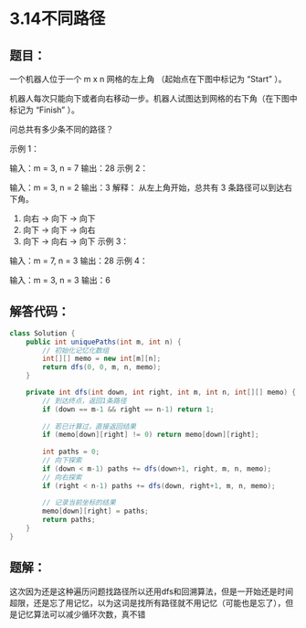 # 3.14不同路径

## 题目：

一个机器人位于一个 m x n 网格的左上角 （起始点在下图中标记为 “Start” ）。

机器人每次只能向下或者向右移动一步。机器人试图达到网格的右下角（在下图中标记为 “Finish” ）。

问总共有多少条不同的路径？

示例 1：


输入：m = 3, n = 7
输出：28
示例 2：

输入：m = 3, n = 2
输出：3
解释：
从左上角开始，总共有 3 条路径可以到达右下角。
1. 向右 -> 向下 -> 向下
2. 向下 -> 向下 -> 向右
3. 向下 -> 向右 -> 向下
  示例 3：

输入：m = 7, n = 3
输出：28
示例 4：

输入：m = 3, n = 3
输出：6



## 解答代码：

```java
class Solution {
    public int uniquePaths(int m, int n) {
        // 初始化记忆化数组
        int[][] memo = new int[m][n];
        return dfs(0, 0, m, n, memo);
    }

    private int dfs(int down, int right, int m, int n, int[][] memo) {
        // 到达终点，返回1条路径
        if (down == m-1 && right == n-1) return 1;
        
        // 若已计算过，直接返回结果
        if (memo[down][right] != 0) return memo[down][right];
        
        int paths = 0;
        // 向下探索
        if (down < m-1) paths += dfs(down+1, right, m, n, memo);
        // 向右探索
        if (right < n-1) paths += dfs(down, right+1, m, n, memo);
        
        // 记录当前坐标的结果
        memo[down][right] = paths;
        return paths;
    }
}
```

## 题解：

这次因为还是这种遍历问题找路径所以还用dfs和回溯算法，但是一开始还是时间超限，还是忘了用记忆，以为这词是找所有路径就不用记忆（可能也是忘了），但是记忆算法可以减少循环次数，真不错